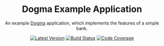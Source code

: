 <div align="center">

# Dogma Example Application

An example [Dogma](https://github.com/dogmatiq/dogma) application, which
implements the features of a simple bank.

[![Latest Version](https://img.shields.io/github/tag/dogmatiq/projectionkit.svg?&style=for-the-badge&label=semver)](https://github.com/dogmatiq/example/releases)
[![Build Status](https://img.shields.io/github/actions/workflow/status/dogmatiq/example/ci.yml?style=for-the-badge&branch=main)](https://github.com/dogmatiq/example/actions/workflows/ci.yml)
[![Code Coverage](https://img.shields.io/codecov/c/github/dogmatiq/example/main.svg?style=for-the-badge)](https://codecov.io/github/dogmatiq/example)

</div>
